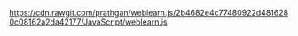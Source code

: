 https://cdn.rawgit.com/prathgan/weblearn.js/2b4682e4c77480922d4816280c08162a2da42177/JavaScript/weblearn.js